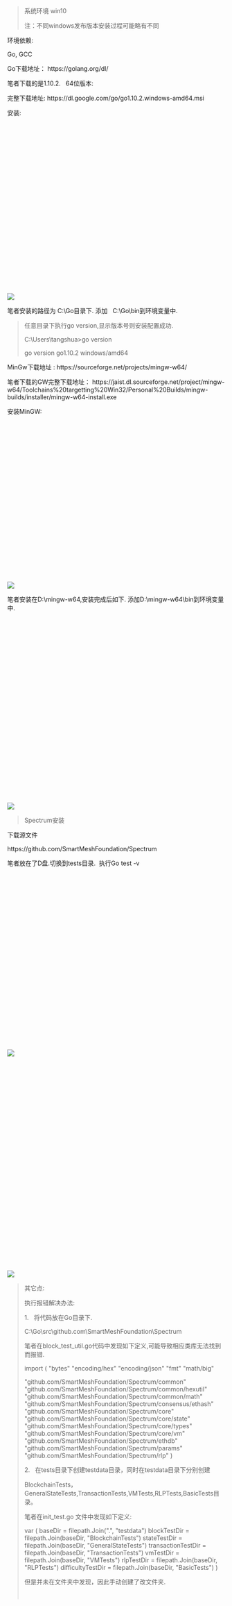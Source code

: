 <div class="show-content-free">
            <blockquote>
<p>系统环境 win10</p>
<p>注：不同windows发布版本安装过程可能略有不同</p>
</blockquote><p>环境依赖:</p><p>Go, GCC</p><p>Go下载地址：&nbsp;https://golang.org/dl/</p><p>笔者下载的是1.10.2.&nbsp; &nbsp;64位版本:</p><p>完整下载地址: https://dl.google.com/go/go1.10.2.windows-amd64.msi</p><p>安装:</p><div class="image-package">
<div class="image-container" style="max-width: 700px; max-height: 600px; background-color: transparent;">
<div class="image-container-fill" style="padding-bottom: 77.72%;"></div>
<div class="image-view" data-width="772" data-height="600"><img  src="https://upload-images.jianshu.io/upload_images/3176928-d95c6c97e3e3db5c.png?imageMogr2/auto-orient/strip%7CimageView2/2/w/772/format/webp"></div>
</div>
<div class="image-caption"></div>
</div><p>笔者安装的路径为 C:\Go目录下. 添加&nbsp; &nbsp;C:\Go\bin到环境变量中.</p><blockquote>
<p>任意目录下执行go version,显示版本号则安装配置成功.</p>
<p>C:\Users\tangshua&gt;go version</p>
<p>go version go1.10.2 windows/amd64</p>
</blockquote><p>MinGw下载地址 :&nbsp;https://sourceforge.net/projects/mingw-w64/</p><p>笔者下载的GW完整下载地址：&nbsp;https://jaist.dl.sourceforge.net/project/mingw-w64/Toolchains%20targetting%20Win32/Personal%20Builds/mingw-builds/installer/mingw-w64-install.exe</p><p>安装MinGW:</p><div class="image-package">
<div class="image-container" style="max-width: 700px; max-height: 578px; background-color: transparent;">
<div class="image-container-fill" style="padding-bottom: 73.26%;"></div>
<div class="image-view" data-width="789" data-height="578"><img  src="https://upload-images.jianshu.io/upload_images/3176928-9089bfb3ea9f9068.png?imageMogr2/auto-orient/strip%7CimageView2/2/w/789/format/webp"></div>
</div>
<div class="image-caption"></div>
</div><p>笔者安装在D:\mingw-w64,安装完成后如下. 添加D:\mingw-w64\bin到环境变量中.</p><div class="image-package">
<div class="image-container" style="max-width: 700px; max-height: 590px; background-color: transparent;">
<div class="image-container-fill" style="padding-bottom: 84.41%;"></div>
<div class="image-view" data-width="1283" data-height="1083"><img  src="https://upload-images.jianshu.io/upload_images/3176928-33972707a6d0745d.png?imageMogr2/auto-orient/strip%7CimageView2/2/w/1000/format/webp"></div>
</div>
<div class="image-caption"></div>
</div><blockquote><p>Spectrum安装</p></blockquote><p>下载源文件</p><p>https://github.com/SmartMeshFoundation/Spectrum</p><p>笔者放在了D盘.切换到tests目录.&nbsp; 执行Go test -v</p><p><br></p><div class="image-package">
<div class="image-container" style="max-width: 700px; max-height: 520px; background-color: transparent;">
<div class="image-container-fill" style="padding-bottom: 74.4%;"></div>
<div class="image-view" data-width="1082" data-height="805"><img  src="https://upload-images.jianshu.io/upload_images/3176928-4c5f70dda68f86ed.png?imageMogr2/auto-orient/strip%7CimageView2/2/w/1000/format/webp"></div>
</div>
<div class="image-caption"></div>
</div><div class="image-package">
<div class="image-container" style="max-width: 684px; max-height: 669px; background-color: transparent;">
<div class="image-container-fill" style="padding-bottom: 97.81%;"></div>
<div class="image-view" data-width="684" data-height="669"><img  src="https://upload-images.jianshu.io/upload_images/3176928-d371bdc4da236bcb.png?imageMogr2/auto-orient/strip%7CimageView2/2/w/684/format/webp"></div>
</div>
<div class="image-caption"></div>
</div><blockquote>
<p>其它点:</p>
<p>执行报错解决办法:</p>
<p>1.&nbsp; &nbsp;将代码放在Go目录下.</p>
<p>C:\Go\src\github.com\SmartMeshFoundation\Spectrum</p>
<p>笔者在block_test_util.go代码中发现如下定义,可能导致相应类库无法找到而报错.</p>
<p>import (
   "bytes"
   "encoding/hex"
   "encoding/json"
   "fmt"
   "math/big"

   "github.com/SmartMeshFoundation/Spectrum/common"
   "github.com/SmartMeshFoundation/Spectrum/common/hexutil"
   "github.com/SmartMeshFoundation/Spectrum/common/math"
   "github.com/SmartMeshFoundation/Spectrum/consensus/ethash"
   "github.com/SmartMeshFoundation/Spectrum/core"
   "github.com/SmartMeshFoundation/Spectrum/core/state"
   "github.com/SmartMeshFoundation/Spectrum/core/types"
   "github.com/SmartMeshFoundation/Spectrum/core/vm"
   "github.com/SmartMeshFoundation/Spectrum/ethdb"
   "github.com/SmartMeshFoundation/Spectrum/params"
   "github.com/SmartMeshFoundation/Spectrum/rlp"
)
</p>
<p>2.&nbsp; &nbsp;在tests目录下创建testdata目录，同时在testdata目录下分别创建</p>
<p>BlockchainTests，GeneralStateTests,TransactionTests,VMTests,RLPTests,BasicTests目录。</p>
<p>笔者在init_test.go 文件中发现如下定义:</p>
<p>var (
   baseDir            = filepath.Join(".", "testdata")
   blockTestDir       = filepath.Join(baseDir, "BlockchainTests")
   stateTestDir       = filepath.Join(baseDir, "GeneralStateTests")
   transactionTestDir = filepath.Join(baseDir, "TransactionTests")
   vmTestDir          = filepath.Join(baseDir, "VMTests")
   rlpTestDir         = filepath.Join(baseDir, "RLPTests")
   difficultyTestDir  = filepath.Join(baseDir, "BasicTests")
)</p>
<p>但是并未在文件夹中发现，因此手动创建了改文件夹.</p>
<p><br></p>
</blockquote><p><br></p><div class="image-package">
<div class="image-container" style="max-width: 700px; max-height: 365px; background-color: transparent;">
<div class="image-container-fill" style="padding-bottom: 52.18000000000001%;"></div>
<div class="image-view" data-width="1468" data-height="766"><img  src="https://upload-images.jianshu.io/upload_images/3176928-cc7569805bf7a2dd.png?imageMogr2/auto-orient/strip%7CimageView2/2/w/1000/format/webp"></div>
</div>
<div class="image-caption"></div>
</div><p><br></p><div class="image-package">
<div class="image-container" style="max-width: 700px; max-height: 530px; background-color: transparent;">
<div class="image-container-fill" style="padding-bottom: 41.8%;"></div>
<div class="image-view" data-width="1268" data-height="530"><img src="https://upload-images.jianshu.io/upload_images/3176928-73465f59ad0804d6.png?imageMogr2/auto-orient/strip%7CimageView2/2/w/1000/format/webp"></div>
</div>
<div class="image-caption"></div>
</div>
          </div>
